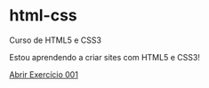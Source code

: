 # html-css
 Curso de HTML5 e CSS3

Estou aprendendo a criar sites com HTML5 e CSS3!

<a href="https://gabs-s.github.io/html-css/exercicios/ex001">Abrir Exercício 001</a>

